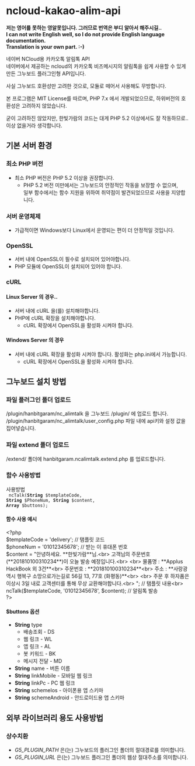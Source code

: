 # ncloud-kakao-alim-api
**저는 영어를 못하는 영알못입니다. 그러므로 번역은 부디 알아서 해주시길..** <br>
**I can not write English well, so I do not provide English language documentation.**<br>
**Translation is your own part.  :-)**

네이버 NCloud용 카카오톡 알림톡 API<br>
네이버에서 제공하는 ncloud의 카카오톡 비즈메시지의 알림톡을 쉽게 사용할 수 있게 만든 그누보드 플러그인형 API입니다.

사실 그누보드 호환성만 고려한 것으로, 모듈로 떼어서 사용해도 무방합니다.

본 프로그램은 MIT License를 따르며, PHP 7.x 에서 개발되었으므로, 하위버전의 호환성은 고려하지 않았습니다.

굳이 고려하진 않았지만, 한빛가람의 코드는 대게 PHP 5.2 이상에서도 잘 작동하므로.. 이상 없을거라 생각합니다.

## 기본 서버 환경
### 최소 PHP 버전
- 최소 PHP 버전은 PHP 5.2 이상을 권장합니다.
  - PHP 5.2 버전 미만에서는 그누보드의 안정적인 작동을 보장할 수 없으며,<br>일부 함수에서는 함수 지원을 위하여 취약점이 발견되었으므로 사용을 지양합니다.
### 서버 운영체제
- 가급적이면 Windows보다 Linux에서 운영되는 편이 더 안정적일 것입니다.
### OpenSSL
- 서버 내에 OpenSSL이 필수로 설치되어 있어야합니다.
- PHP 모듈에 OpenSSL이 설치되어 있어야 합니다.
### cURL
#### Linux Server 의 경우..
- 서버 내에 cURL 을(를) 설치해야합니다.
- PHP에 cURL 확장을 설치해야합니다.
  - cURL 확장에서 OpenSSL을 활성화 시켜야 합니다.
#### Windows Server 의 경우
- 서버 내에 cURL 확장을 활성화 시켜야 합니다. 활성화는 php.ini에서 가능합니다.
  - cURL 확장에서 OpenSSL을 활성화 시켜야 합니다.
## 그누보드 설치 방법
### 파일 플러그인 폴더 업로드
/plugin/hanbitgaram/nc_alimtalk 을 그누보드 /plugin/ 에 업로드 합니다.<br>
/plugin/hanbitgaram/nc_alimtalk/user_config.php 파일 내에 api키와 설정 값을 집어넣습니다.

### 파일 extend 폴더 업로드
/extend/ 폴더에 hanbitgaram.ncalimtalk.extend.php 를 업로드합니다.

### 함수 사용방법
사용방법<br>
<code> ncTalk(**String** $templateCode, **String** $PhoneNum, **String** $content, **Array** $buttons); </code>

#### 함수 사용 예시
 \<?php<br>
    $templateCode = 'delivery'; // 탬플릿 코드<br>
    $phoneNum = '01012345678'; // 받는 이 휴대폰 번호<br>
    $content = "안녕하세요. **한빛가람**님.<br>
     고객님의 주문번호(**201810100310234**)이 오늘 발송 예정입니다.<br>
     <br>
     물품명 : **Applus HackBook 외 3건**<br>
     주문번호 : **201810100310234**<br>
     주소 : **사랑광역시 행복구 소망으로가는길로 56길 13, 77호 (화평동)**<br>
     <br>
     주문 후 하자품은 이상시 3일 내로 고객센터를 통해 무상 교환해야합니다.<br>
     "; // 탬플릿 내용<br>
    ncTalk($templateCode, '01012345678', $content); // 알림톡 발송 <br>
  ?\>

#### $buttons 옵션
- **String** type
  - 배송조회 - DS<br>
  - 웹 링크 - WL<br>
  - 앱 링크 - AL<br>
  - 봇 키워드 - BK<br>
  - 메시지 전달 - MD<br>
-  **String** name - 버튼 이름<br>
-  **String** linkMobile - 모바일 웹 링크 <br>
-  **String** linkPc - PC 웹 링크 <br>
-  **String** schemeIos - 아이폰용 앱 스키마<br>
-  **String** schemeAndroid - 안드로이드용 앱 스키마<br>

## 외부 라이브러리 용도 사용방법
### 상수치환
- *G5_PLUGIN_PATH* 은(는) 그누보드의 플러그인 폴더의 절대경로를 의미합니다.
- *G5_PLUGIN_URL* 은(는) 그누보드 플러그인 폴더의 웹상 절대주소를 의미합니다.

